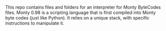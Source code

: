 This repo contains files and folders for an interpreter for Monty ByteCodes files.
Monty 0.98 is a scripting language that is first compiled into Monty byte codes (just like Python). It relies on a unique stack, with specific instructions to manipulate it.
